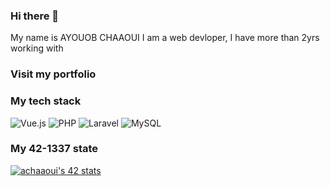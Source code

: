 ### Hi there 👋
My name is AYOUOB CHAAOUI I am a web devloper, I have more than 2yrs working with
### Visit my portfolio

### My tech stack
![Vue.js](https://img.shields.io/badge/vuejs-%2335495e.svg?style=for-the-badge&logo=vuedotjs&logoColor=%234FC08D)
![PHP](https://img.shields.io/badge/php-%23777BB4.svg?style=for-the-badge&logo=php&logoColor=white)
![Laravel](https://img.shields.io/badge/laravel-%23FF2D20.svg?style=for-the-badge&logo=laravel&logoColor=white)
![MySQL](https://img.shields.io/badge/mysql-%2300f.svg?style=for-the-badge&logo=mysql&logoColor=white)
### My 42-1337 state
[![achaaoui's 42 stats](https://badge42.vercel.app/api/v2/cl9dg5lnw00250gmb9ryu2qm7/stats?cursusId=21&coalitionId=73)](https://github.com/JaeSeoKim/badge42)
<!--
